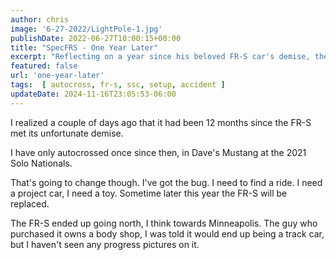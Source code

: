 ```yaml
---
author: chris
image: '6-27-2022/LightPole-1.jpg'
publishDate: 2022-06-27T10:00:15+00:00
title: "SpecFRS - One Year Later"
excerpt: "Reflecting on a year since his beloved FR-S car's demise, the author passionately plans for a new autocross project, reigniting his racing spirit."
featured: false
url: 'one-year-later'
tags:  [ autocross, fr-s, ssc, setup, accident ] 
updateDate: 2024-11-16T23:05:53-06:00
---
```


I realized a couple of days ago that it had been 12 months since the FR-S met its unfortunate demise. 

I have only autocrossed once since then, in Dave's Mustang at the 2021 Solo Nationals. 

That's going to change though. I've got the bug. I need to find a ride. I need a project car, I need a toy. Sometime later this year the FR-S will be replaced.

The FR-S ended up going north, I think towards Minneapolis. The guy who purchased it owns a body shop, I was told it would end up being a track car, but I haven't seen any progress pictures on it.
